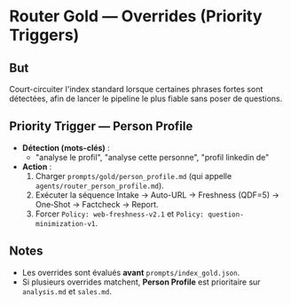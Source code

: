 # Router Gold — Overrides (Priority Triggers)

## But
Court-circuiter l'index standard lorsque certaines phrases fortes sont détectées, afin de lancer le pipeline le plus fiable sans poser de questions.

## Priority Trigger — Person Profile
- **Détection (mots-clés)** :
  - "analyse le profil", "analyse cette personne", "profil linkedin de"
- **Action** :
  1) Charger `prompts/gold/person_profile.md` (qui appelle `agents/router_person_profile.md`).
  2) Exécuter la séquence Intake → Auto-URL → Freshness (QDF=5) → One‑Shot → Factcheck → Report.
  3) Forcer `Policy: web-freshness-v2.1` et `Policy: question-minimization-v1`.

## Notes
- Les overrides sont évalués **avant** `prompts/index_gold.json`.
- Si plusieurs overrides matchent, **Person Profile** est prioritaire sur `analysis.md` et `sales.md`.
